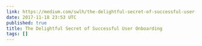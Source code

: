 ```yaml
---
link: https://medium.com/swlh/the-delightful-secret-of-successful-user-onboarding-79b6f1fd4871
date: 2017-11-18 23:53 UTC
published: true
title: The Delightful Secret of Successful User Onboarding
tags: []
---
```



